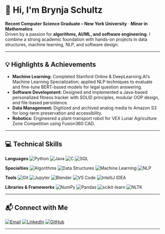 # 👋 Hi, I'm Brynja Schultz

**Recent Computer Science Graduate – New York University** · **Minor in Mathematics**  
Driven by a passion for **algorithms, AI/ML, and software engineering**. I combine a strong academic foundation with hands-on projects in data structures, machine learning, NLP, and software design.

---

## 💡 Highlights & Achievements

* **Machine Learning:** Completed Stanford Online & DeepLearning.AI’s Machine Learning Specialization; applied NLP techniques to evaluate and fine-tune BERT-based models for legal question answering.
* **Software Development:** Designed and implemented a Java-based personalized fitness tracker with SOLID principles, modular OOP design, and file-based persistence.
* **Data Management:** Digitized and archived analog media to Amazon S3 for long-term preservation and accessibility.
* **Robotics:** Engineered a plant-transport robot for VEX Lunar Agriculture Zone Competition using Fusion360 CAD.

---

## 💻 Technical Skills

**Languages**
![Python](https://img.shields.io/badge/Python-3776AB?style=for-the-badge\&logo=python\&logoColor=white)
![Java](https://img.shields.io/badge/Java-007396?style=for-the-badge\&logo=java\&logoColor=white)
![C](https://img.shields.io/badge/C-00599C?style=for-the-badge\&logo=c\&logoColor=white)
![SQL](https://img.shields.io/badge/SQL-336791?style=for-the-badge\&logo=postgresql\&logoColor=white)

**Specialties**
![Algorithms](https://img.shields.io/badge/Algorithms-FFA500?style=for-the-badge)
![Data Structures](https://img.shields.io/badge/Data%20Structures-228B22?style=for-the-badge)
![Machine Learning](https://img.shields.io/badge/Machine%20Learning-102230?style=for-the-badge\&logo=tensorflow\&logoColor=white)
![NLP](https://img.shields.io/badge/NLP-8A2BE2?style=for-the-badge)

**Tools**
![Git](https://img.shields.io/badge/Git-F05032?style=for-the-badge\&logo=git\&logoColor=white)
![Jupyter](https://img.shields.io/badge/Jupyter-F37626?style=for-the-badge\&logo=jupyter\&logoColor=white)
![Blender](https://img.shields.io/badge/Blender-F5792A?style=for-the-badge\&logo=blender\&logoColor=white)
![VS Code](https://img.shields.io/badge/VS%20Code-007ACC?style=for-the-badge\&logo=visualstudiocode\&logoColor=white)
![IntelliJ IDEA](https://img.shields.io/badge/IntelliJ%20IDEA-000000?style=for-the-badge\&logo=intellijidea\&logoColor=white)

**Libraries & Frameworks**
![NumPy](https://img.shields.io/badge/NumPy-013243?style=for-the-badge\&logo=numpy\&logoColor=white)
![Pandas](https://img.shields.io/badge/Pandas-150458?style=for-the-badge\&logo=pandas\&logoColor=white)
![scikit-learn](https://img.shields.io/badge/scikit--learn-F7931E?style=for-the-badge\&logo=scikit-learn\&logoColor=white)
![NLTK](https://img.shields.io/badge/NLTK-154734?style=for-the-badge)

---

## 📬 Connect with Me

[![Email](https://img.shields.io/badge/Email-brynjaschultz%40nyu.edu-red?logo=gmail&logoColor=white)](mailto:brynjaschultz@nyu.edu)
[![LinkedIn](https://img.shields.io/badge/LinkedIn-Profile-blue?logo=linkedin&logoColor=white)](https://www.linkedin.com/in/brynjaschultz)
[![GitHub](https://img.shields.io/badge/GitHub-Profile-black?logo=github&logoColor=white)](https://github.com/brynja-schultz)


---
